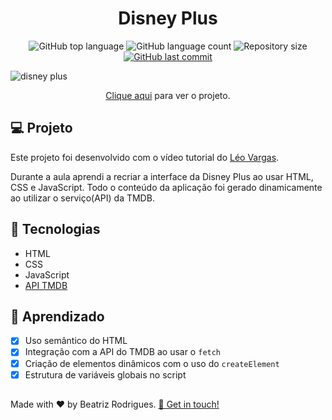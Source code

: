 <h1 align="center">
  Disney Plus
</h1>

<p align="center">
  <img alt="GitHub top language" src="https://img.shields.io/github/languages/top/devbeatriz/disney-plus.svg" />
  
  <img alt="GitHub language count" src="https://img.shields.io/github/languages/count/devbeatriz/disney-plus.svg" />
  
  <img alt="Repository size" src="https://img.shields.io/github/repo-size/devbeatriz/disney-plus.svg" />

  <a href="https://github.com/devbeatriz/disney-plus/commits/main">
    <img alt="GitHub last commit" src="https://img.shields.io/github/last-commit/devbeatriz/disney-plus.svg" />
  </a>
  
![disney plus](https://user-images.githubusercontent.com/94017930/212501784-f32a8fae-53e9-4e16-8ac3-599d44676f7d.PNG)
</p>

<p align="center"><a href="https://disneyplus-db.vercel.app/">Clique aqui</a> para ver o projeto.</p>

## 💻 Projeto

Este projeto foi desenvolvido com o vídeo tutorial do <a href="https://github.com/leovargasdev">Léo Vargas</a>.

Durante a aula aprendi a recriar a interface da Disney Plus ao usar HTML, CSS e JavaScript. Todo o conteúdo da aplicação foi gerado dinamicamente ao utilizar o serviço(API) da TMDB.

## 🚀 Tecnologias

- HTML
- CSS
- JavaScript
- [API TMDB](https://www.themoviedb.org/documentation/api)

## 📔 Aprendizado

- [x]  Uso semântico do HTML
- [x]  Integração com a API do TMDB ao usar o `fetch`
- [x]  Criação de elementos dinâmicos com o uso do `createElement`
- [x]  Estrutura de variáveis globais no script

##
<p> Made with ♥ by Beatriz Rodrigues. <a href="https://linktr.ee/devbeatriz">👋 Get in touch!</a></p>
